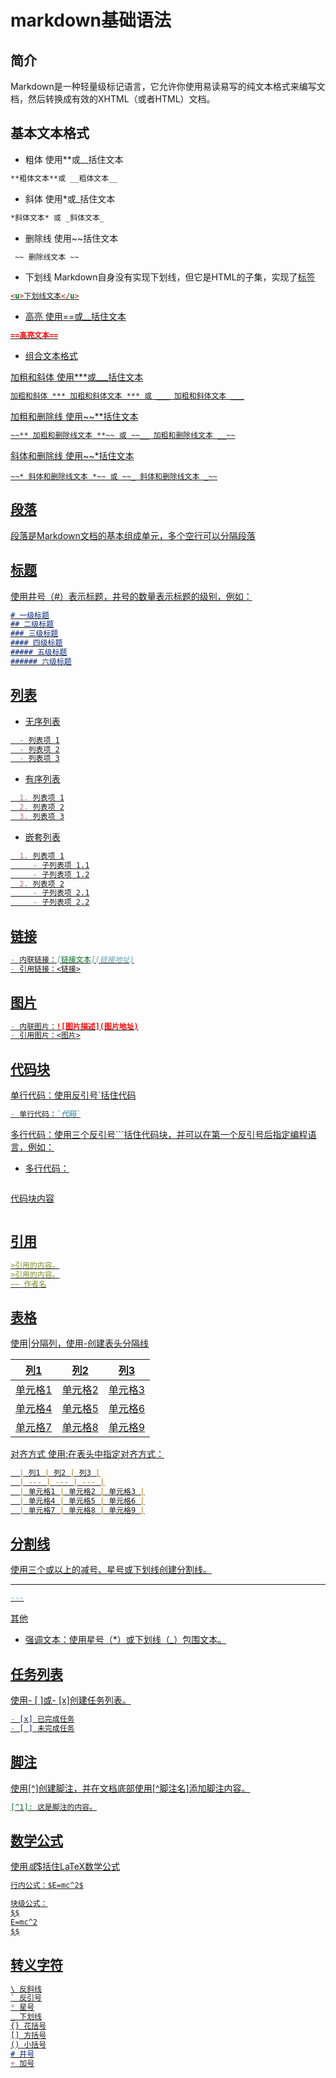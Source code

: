# markdown基础语法
## 简介
Markdown是一种轻量级标记语言，它允许你使用易读易写的纯文本格式来编写文档，然后转换成有效的XHTML（或者HTML）文档。

## 基本文本格式
- 粗体 使用**或__括住文本 

```markdown
**粗体文本**或 __粗体文本__
```

- 斜体 使用*或_括住文本 

```markdown
*斜体文本* 或 _斜体文本_
```

- 删除线 使用~~括住文本
```markdown
 ~~ 删除线文本 ~~
 ```
- 下划线 
Markdown自身没有实现下划线，但它是HTML的子集，实现了<u>标签

```markdown
<u>下划线文本</u>
```
- 高亮 使用==或__括住文本 

```markdown
==高亮文本==
```

 - 组合文本格式 

加粗和斜体 使用***或___括住文本 

```markdown
加粗和斜体 *** 加粗和斜体文本 *** 或 ___ 加粗和斜体文本 ___
```

加粗和删除线 使用~~**括住文本 
```markdown
~~** 加粗和删除线文本 **~~ 或 ~~__ 加粗和删除线文本 __~~
```

斜体和删除线 使用~~*括住文本

```makrdown 
~~* 斜体和删除线文本 *~~ 或 ~~_ 斜体和删除线文本 _~~
```

## 段落
段落是Markdown文档的基本组成单元，多个空行可以分隔段落

## 标题
使用井号（#）表示标题，井号的数量表示标题的级别，例如：

```markdown
# 一级标题
## 二级标题
### 三级标题
#### 四级标题
##### 五级标题
###### 六级标题
```

## 列表
- 无序列表
```markdown
  - 列表项 1
  - 列表项 2
  - 列表项 3
```
- 有序列表
```markdown
  1. 列表项 1
  2. 列表项 2
  3. 列表项 3
```
- 嵌套列表
```markdown
  1. 列表项 1
     - 子列表项 1.1
     - 子列表项 1.2
  2. 列表项 2
     - 子列表项 2.1
     - 子列表项 2.2
```

## 链接
```markdown
- 内联链接：[链接文本](链接地址)
- 引用链接：<链接>
```

 ## 图片
 ```markdown
- 内联图片：![图片描述](图片地址)
- 引用图片：<图片>
```

 ## 代码块
 单行代码：使用反引号`括住代码
```markdown
- 单行代码：`代码`
```

多行代码：使用三个反引号```括住代码块，并可以在第一个反引号后指定编程语言，例如：

- 多行代码：
```markdown
  ```
  代码块内容
  ```
```
## 引用

```markdown
>引用的内容。
>引用的内容。
—— 作者名
``` 
 ## 表格
 使用|分隔列，使用-创建表头分隔线 
 
  | 列1 | 列2 | 列3 |
  | --- | --- | --- |
  | 单元格1 | 单元格2 | 单元格3 |
  | 单元格4 | 单元格5 | 单元格6 |
  | 单元格7 | 单元格8 | 单元格9 |

 对齐方式
使用:在表头中指定对齐方式：

```markdown
  | 列1 | 列2 | 列3 |
  | --- | --- | --- |
  | 单元格1 | 单元格2 | 单元格3 |
  | 单元格4 | 单元格5 | 单元格6 |
  | 单元格7 | 单元格8 | 单元格9 |
```

## 分割线
使用三个或以上的减号、星号或下划线创建分割线。

--- 

```markdown
---
```

 其他
- 强调文本：使用星号（*）或下划线（_）包围文本。

## 任务列表
使用- [ ]或- [x]创建任务列表。
```markdown
- [x] 已完成任务
- [ ] 未完成任务
```
## 脚注
使用[^]创建脚注，并在文档底部使用[^脚注名]添加脚注内容。
```markdown
[^1]: 这是脚注的内容。
```

## 数学公式
使用$或$$括住LaTeX数学公式

```markdown
行内公式：$E=mc^2$

块级公式：
$$
E=mc^2
$$
```
## 转义字符
```markdown
\ 反斜线
` 反引号
* 星号
_ 下划线
{} 花括号
[] 方括号
() 小括号
# 井号
+ 加号
``` 